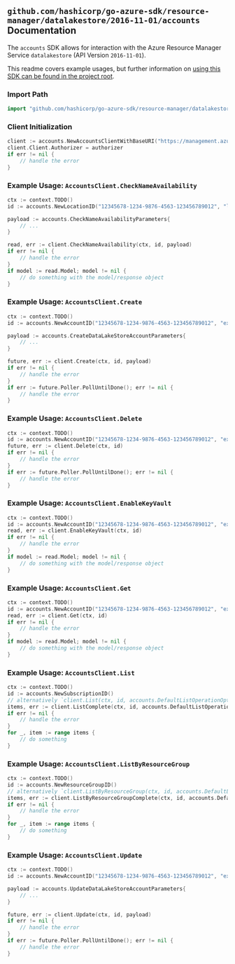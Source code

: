 
## `github.com/hashicorp/go-azure-sdk/resource-manager/datalakestore/2016-11-01/accounts` Documentation

The `accounts` SDK allows for interaction with the Azure Resource Manager Service `datalakestore` (API Version `2016-11-01`).

This readme covers example usages, but further information on [using this SDK can be found in the project root](https://github.com/hashicorp/go-azure-sdk/tree/main/docs).

### Import Path

```go
import "github.com/hashicorp/go-azure-sdk/resource-manager/datalakestore/2016-11-01/accounts"
```


### Client Initialization

```go
client := accounts.NewAccountsClientWithBaseURI("https://management.azure.com")
client.Client.Authorizer = authorizer
if err != nil {
	// handle the error
}
```


### Example Usage: `AccountsClient.CheckNameAvailability`

```go
ctx := context.TODO()
id := accounts.NewLocationID("12345678-1234-9876-4563-123456789012", "locationValue")

payload := accounts.CheckNameAvailabilityParameters{
	// ...
}

read, err := client.CheckNameAvailability(ctx, id, payload)
if err != nil {
	// handle the error
}
if model := read.Model; model != nil {
	// do something with the model/response object
}
```


### Example Usage: `AccountsClient.Create`

```go
ctx := context.TODO()
id := accounts.NewAccountID("12345678-1234-9876-4563-123456789012", "example-resource-group", "accountValue")

payload := accounts.CreateDataLakeStoreAccountParameters{
	// ...
}

future, err := client.Create(ctx, id, payload)
if err != nil {
	// handle the error
}
if err := future.Poller.PollUntilDone(); err != nil {
	// handle the error
}
```


### Example Usage: `AccountsClient.Delete`

```go
ctx := context.TODO()
id := accounts.NewAccountID("12345678-1234-9876-4563-123456789012", "example-resource-group", "accountValue")
future, err := client.Delete(ctx, id)
if err != nil {
	// handle the error
}
if err := future.Poller.PollUntilDone(); err != nil {
	// handle the error
}
```


### Example Usage: `AccountsClient.EnableKeyVault`

```go
ctx := context.TODO()
id := accounts.NewAccountID("12345678-1234-9876-4563-123456789012", "example-resource-group", "accountValue")
read, err := client.EnableKeyVault(ctx, id)
if err != nil {
	// handle the error
}
if model := read.Model; model != nil {
	// do something with the model/response object
}
```


### Example Usage: `AccountsClient.Get`

```go
ctx := context.TODO()
id := accounts.NewAccountID("12345678-1234-9876-4563-123456789012", "example-resource-group", "accountValue")
read, err := client.Get(ctx, id)
if err != nil {
	// handle the error
}
if model := read.Model; model != nil {
	// do something with the model/response object
}
```


### Example Usage: `AccountsClient.List`

```go
ctx := context.TODO()
id := accounts.NewSubscriptionID()
// alternatively `client.List(ctx, id, accounts.DefaultListOperationOptions())` can be used to do batched pagination
items, err := client.ListComplete(ctx, id, accounts.DefaultListOperationOptions())
if err != nil {
	// handle the error
}
for _, item := range items {
	// do something
}
```


### Example Usage: `AccountsClient.ListByResourceGroup`

```go
ctx := context.TODO()
id := accounts.NewResourceGroupID()
// alternatively `client.ListByResourceGroup(ctx, id, accounts.DefaultListByResourceGroupOperationOptions())` can be used to do batched pagination
items, err := client.ListByResourceGroupComplete(ctx, id, accounts.DefaultListByResourceGroupOperationOptions())
if err != nil {
	// handle the error
}
for _, item := range items {
	// do something
}
```


### Example Usage: `AccountsClient.Update`

```go
ctx := context.TODO()
id := accounts.NewAccountID("12345678-1234-9876-4563-123456789012", "example-resource-group", "accountValue")

payload := accounts.UpdateDataLakeStoreAccountParameters{
	// ...
}

future, err := client.Update(ctx, id, payload)
if err != nil {
	// handle the error
}
if err := future.Poller.PollUntilDone(); err != nil {
	// handle the error
}
```
